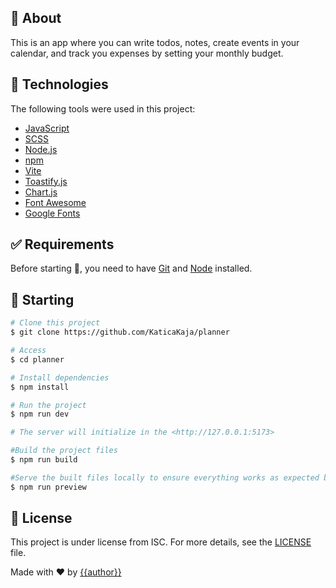 ## :dart: About ##

This is an app where you can write todos, notes, create events in your calendar, and track you expenses by setting your monthly budget.

<!---
## :sparkles: Features ##

:heavy_check_mark: Feature 1;\
:heavy_check_mark: Feature 2;\
:heavy_check_mark: Feature 3;
-->
## :rocket: Technologies ##

The following tools were used in this project:

- [JavaScript](https://developer.mozilla.org/en-US/docs/Web/JavaScript)
- [SCSS](https://sass-lang.com/)
- [Node.js](https://nodejs.org/en/)
- [npm](https://www.npmjs.com/)
- [Vite](https://vitejs.dev/)
- [Toastify.js](https://apvarun.github.io/toastify-js/)
- [Chart.js](https://www.chartjs.org/docs/latest/)
- [Font Awesome](https://docs.fontawesome.com/)
- [Google Fonts](https://fonts.google.com/)

## :white_check_mark: Requirements ##

Before starting :checkered_flag:, you need to have [Git](https://git-scm.com) and [Node](https://nodejs.org/en/) installed.

## :checkered_flag: Starting ##

```bash
# Clone this project
$ git clone https://github.com/KaticaKaja/planner

# Access
$ cd planner

# Install dependencies
$ npm install

# Run the project
$ npm run dev

# The server will initialize in the <http://127.0.0.1:5173>

#Build the project files
$ npm run build

#Serve the built files locally to ensure everything works as expected before deploying it to a live server
$ npm run preview
```

## :memo: License ##

This project is under license from ISC. For more details, see the [LICENSE](LICENSE) file.


Made with :heart: by <a href="https://github.com/KaticaKaja" target="_blank">{{author}}</a>

&#xa0;
